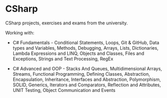 # CSharp
CSharp projects, exercises and exams from the university.

Working with:

- C# Fundamentals - 
Conditional Statements, Loops, Git & GitHub, Data types and Variables, Methods, Debugging, Arrays, Lists, Dictionaries, Lambda Expressions and LINQ, Objects and Classes, Files and Exceptions, Strings and Text Processing, RegEx

- C# Advanced and OOP - 
Stacks And Queues, Multidimensional Arrays, Streams, Functional Programming, Defining Classes, Abstraction, Encapsulation, Inheritance, Interfaces and Abstraction, Polymorphism, SOLID, Generics, Iterators and Comparators, Reflection and Attributes, UNIT Testing, Object Communication and Events
